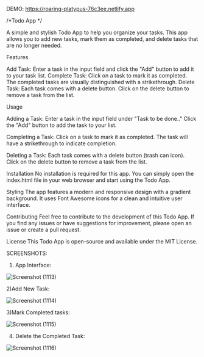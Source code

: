 DEMO: https://roaring-platypus-76c3ee.netlify.app

/*Todo App */

A simple and stylish Todo App to help you organize your tasks. This app allows you to add new tasks, mark them as completed, and delete tasks that are no longer needed.

Features

Add Task: Enter a task in the input field and click the "Add" button to add it to your task list.
Complete Task: Click on a task to mark it as completed. The completed tasks are visually distinguished with a strikethrough.
Delete Task: Each task comes with a delete button. Click on the delete button to remove a task from the list.

Usage

Adding a Task:
Enter a task in the input field under "Task to be done.."
Click the "Add" button to add the task to your list.

Completing a Task:
Click on a task to mark it as completed. The task will have a strikethrough to indicate completion.

Deleting a Task:
Each task comes with a delete button (trash can icon).
Click on the delete button to remove a task from the list.

Installation
No installation is required for this app. You can simply open the index.html file in your web browser and start using the Todo App.

Styling
The app features a modern and responsive design with a gradient background. It uses Font Awesome icons for a clean and intuitive user interface.

Contributing
Feel free to contribute to the development of this Todo App. If you find any issues or have suggestions for improvement, please open an issue or create a pull request.

License
This Todo App is open-source and available under the MIT License.

SCREENSHOTS:

1) App Interface:
   
![Screenshot (1113)](https://github.com/Mohan6040/TO-DO-APP/assets/98705120/7086c5d3-c4f9-4643-903e-a3fc1d71f983)

2)Add New Task:

![Screenshot (1114)](https://github.com/Mohan6040/TO-DO-APP/assets/98705120/e2d2ad43-4e74-488d-8de2-08f95fbb401a)

3)Mark Completed tasks:

![Screenshot (1115)](https://github.com/Mohan6040/TO-DO-APP/assets/98705120/9ad7e9fd-c075-4c3a-b774-b0144248c112)

4) Delete the Completed Task:

![Screenshot (1116)](https://github.com/Mohan6040/TO-DO-APP/assets/98705120/6199468e-ec7c-49c5-9b2c-95f5b0d2631c)


   


